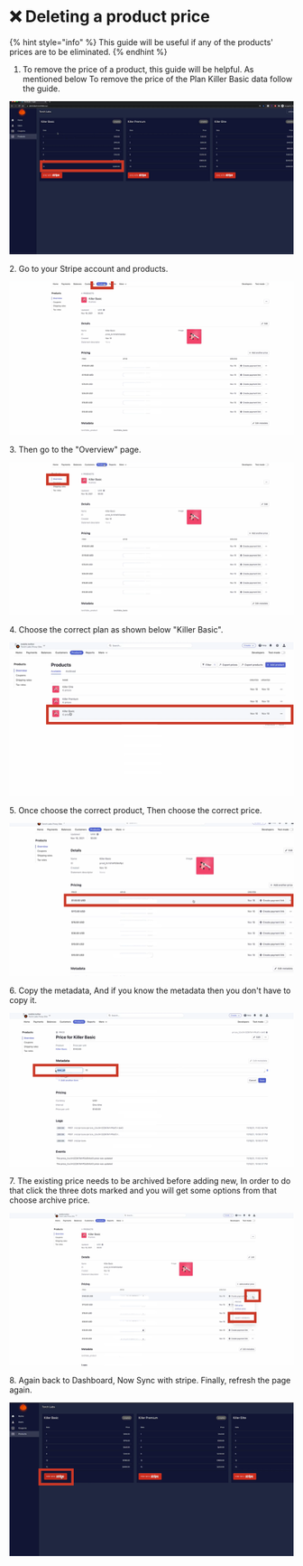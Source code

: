 # ❌ Deleting a product price

{% hint style="info" %}
This guide will be useful if any of the products' prices are to be eliminated.
{% endhint %}

1. To remove the price of a product, this guide will be helpful. As mentioned below To remove the price of the Plan Killer Basic data follow the guide.&#x20;

![](<../.gitbook/assets/Untitled design.png>)

2\. Go to your Stripe account and products.

![](<../.gitbook/assets/Untitled design (2) (4).png>)

3\. Then go to the "Overview" page.&#x20;

![](<../.gitbook/assets/Untitled design (1) (8).png>)

4\. Choose the correct plan as shown below "Killer Basic".

![](<../.gitbook/assets/Untitled design (3) (9).png>)

5\. Once choose the correct product, Then choose the correct price.&#x20;

![](<../.gitbook/assets/Untitled design (4) (1).png>)

6\. Copy the metadata, And if you know the metadata then you don't have to copy it.&#x20;

![](<../.gitbook/assets/Untitled design (5).png>)

7\. The existing price needs to be archived before adding new, In order to do that click the three dots marked and you will get some options from that choose archive price.&#x20;

![](<../.gitbook/assets/Untitled design (7) (4).png>)

8\. Again back to Dashboard, Now Sync with stripe. Finally, refresh the page again.&#x20;

![](<../.gitbook/assets/1 (2) (1).png>)
